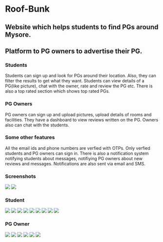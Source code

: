 # Roof-Bunk

## Website which helps students to find PGs around Mysore.
## Platform to PG owners to advertise their PG.

### Students
Students can sign up and look for PGs around their location. Also, they can filter the results to get what they want.
Students can view details of a PG(like picture), chat with the owner, rate and review the PG etc.
There is also a top rated section which shows top rated PGs.

### PG Owners
PG owners can sign up and upload pictures, upload details of rooms and facilities.
They have a dashboard to view reviews written on the PG.
Owners also can chat with the students.

### Some other features
All the email ids and phone numbers are verfied with OTPs.
Only verfied students and PG owners can sign in.
There is also a notification system notifying students about messages, notifiying PG owners about new reviews and messages.
Notifications are also sent via email and SMS.

### Screenshots

![](/Screenshots/1.png)
![](/Screenshots/1.jpg)
### Student
![](/Screenshots/student/login.png)
![](/Screenshots/student/1.png)
![](/Screenshots/student/2.png)
![](/Screenshots/student/3.png)
![](/Screenshots/student/4.png)
![](/Screenshots/student/8.png)
![](/Screenshots/student/5.png)
![](/Screenshots/student/6.png)
![](/Screenshots/student/7.png)

### PG Owner 
![](/Screenshots/owner/login.png)
![](/Screenshots/owner/1.png)
![](/Screenshots/owner/2.png)
![](/Screenshots/owner/3.png)
![](/Screenshots/owner/4.png)
![](/Screenshots/owner/5.png)

